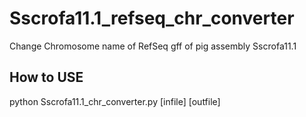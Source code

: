# Sscrofa11.1_refseq_chr_converter
Change Chromosome name of RefSeq gff of pig assembly Sscrofa11.1



## How to USE
python Sscrofa11.1_chr_converter.py [infile] [outfile]
